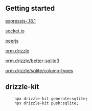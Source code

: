 ## Getting started

[expressjs-.18.1](https://expressjs.com/)

[socket.io](https://socket.io/)

[peerjs](https://peerjs.com/)

[orm.drizzle](https://orm.drizzle.team/)

[orm.drizzle/better-sqlite3](https://orm.drizzle.team/docs/quick-sqlite/better-sqlite3)

[orm.drizzle/sqlite/column-types](https://orm.drizzle.team/docs/column-types/sqlite)

## drizzle-kit
```
    npx drizzle-kit generate:sqlite; 
    npx drizzle-kit push:sqlite;
```
